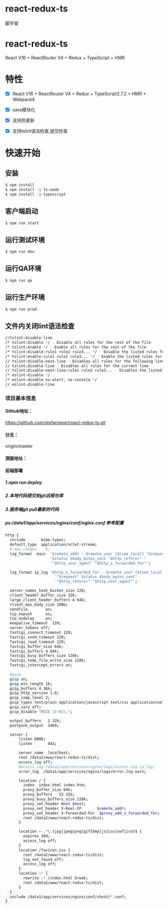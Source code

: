 # react-redux-ts
脚手架

# react-redux-ts
React V16 + ReactRouter V4 + Redux + TypeScript + HMR

# 特性

- [x] React V16 + ReactRouter V4 + Redux + TypeScript2.7.2 + HMR + Webpack4
- [x] sass模块化
- [x] 支持热更新
- [x] 支持tslint语法检查,提交检查


# 快速开始

## 安装

````bash
$ npm install
$ npm install -g ts-node
$ npm install -g typescript
````

## 客户端启动

````bash
$ npm run start
````

## 运行测试环境

````bash
$ npm run dev
````

## 运行QA环境

````bash
$ npm run qa
````

## 运行生产环境

````bash
$ npm run prod
````

## 文件内关闭lint语法检查

````bash
//tslint:disable-line
/* tslint:disable */ - Disable all rules for the rest of the file
/* tslint:enable */ - Enable all rules for the rest of the file
/* tslint:disable:rule1 rule2 rule3... */ - Disable the listed rules for the rest of the file
/* tslint:enable:rule1 rule2 rule3... */ - Enable the listed rules for the rest of the file
// tslint:disable-next-line - Disables all rules for the following line someCode();
// tslint:disable-line - Disables all rules for the current line
// tslint:disable-next-line:rule1 rule2 rule3... - Disables the listed rules for the next line
/* eslint-disable */
/* eslint-disable no-alert, no-console */
// eslint-disable-line
````
### 项目基本信息
#### Github地址：
https://github.com/stefaniepei/react-redux-ts.git
#### 分支：
origin/master
#### 测服地址：


#### 前端部署
##### 1.npm run deploy
##### 2.本地代码提交到git远程仓库
##### 3.服务端git pull最新的代码

##### ps:/data1/app/services/nginx/conf/nginx.conf 参考配置
````bash
http {
  include       mime.types;
  default_type  application/octet-stream;
  # max_ranges    0;
  log_format  main  '$remote_addr - $remote_user [$time_local] "$request" '
                    '$status $body_bytes_sent "$http_referer" '
                    '"$http_user_agent" "$http_x_forwarded_for"';

  log_format ip_log '$http_x_forwarded_for - $remote_user [$time_local] '
                      '"$request" $status $body_bytes_sent'
                      '"$http_referer" "$http_user_agent"';

  server_names_hash_bucket_size 128;
  client_header_buffer_size 32k;
  large_client_header_buffers 4 64k;
  client_max_body_size 100m;
  sendfile        on;
  tcp_nopush      on;
  tcp_nodelay     on;
  keepalive_timeout  120;
  server_tokens off;
  fastcgi_connect_timeout 120;
  fastcgi_send_timeout 120;
  fastcgi_read_timeout 120;
  fastcgi_buffer_size 64k;
  fastcgi_buffers 4 64k;
  fastcgi_busy_buffers_size 128k;
  fastcgi_temp_file_write_size 128k;
  fastcgi_intercept_errors on;
    
  #gzip
  gzip on;
  gzip_min_length 1k;
  gzip_buffers 4 16k;
  gzip_http_version 1.0;
  gzip_comp_level 2;
  gzip_types text/plain application/javascript text/css application/xml text/javascript application/x-httpd-php image/jpeg image/gif image/png;
  gzip_vary off;
  gzip_disable "MSIE [1-6]\.";

  output_buffers   1 32k;
  postpone_output  1460;

  server {
      listen 8806;
      listen       443;

      server_name  localhost;
      root /data2/www/react-redux-ts/dist;
      access_log off;
      #access_log /data1/app/services/nginx/logs/access.log ip_log;
      error_log  /data1/app/services/nginx/logs/error.log warn;

      location / {
        index  index.html index.htm;
        proxy_buffer_size 64k;
        proxy_buffers   32 32k;
        proxy_busy_buffers_size 128k;
        proxy_set_header Host $host;
        proxy_set_header X-Real-IP       $remote_addr;
        proxy_set_header X-Forwarded-For  $proxy_add_x_forwarded_for;
        root /data2/www/react-redux-ts/dist;
      }

      location ~ .*\.(jpg|jpeg|png|gif|bmp|js|css|swf|ico)$ {
        expires 30d;
        access_log off;
      }
      location /favicon.ico {
        root /data2/www/react-redux-ts/dist;
        log_not_found off;
        access_log off;
      }
      location ~* {
        rewrite .* /index.html break;
        root /data2/www/react-redux-ts/dist;
      }
  }
  include /data1/app/services/nginx/conf/vhost/*.conf;
}
````
